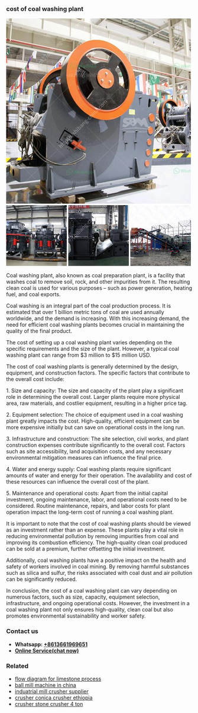 <h3>cost of coal washing plant</h3><img src='1704791434.jpg' alt=''><p>Coal washing plant, also known as coal preparation plant, is a facility that washes coal to remove soil, rock, and other impurities from it. The resulting clean coal is used for various purposes – such as power generation, heating fuel, and coal exports.</p><p>Coal washing is an integral part of the coal production process. It is estimated that over 1 billion metric tons of coal are used annually worldwide, and the demand is increasing. With this increasing demand, the need for efficient coal washing plants becomes crucial in maintaining the quality of the final product.</p><p>The cost of setting up a coal washing plant varies depending on the specific requirements and the size of the plant. However, a typical coal washing plant can range from $3 million to $15 million USD.</p><p>The cost of coal washing plants is generally determined by the design, equipment, and construction factors. The specific factors that contribute to the overall cost include:</p><p>1. Size and capacity: The size and capacity of the plant play a significant role in determining the overall cost. Larger plants require more physical area, raw materials, and costlier equipment, resulting in a higher price tag.</p><p>2. Equipment selection: The choice of equipment used in a coal washing plant greatly impacts the cost. High-quality, efficient equipment can be more expensive initially but can save on operational costs in the long run.</p><p>3. Infrastructure and construction: The site selection, civil works, and plant construction expenses contribute significantly to the overall cost. Factors such as site accessibility, land acquisition costs, and any necessary environmental mitigation measures can influence the final price.</p><p>4. Water and energy supply: Coal washing plants require significant amounts of water and energy for their operation. The availability and cost of these resources can influence the overall cost of the plant.</p><p>5. Maintenance and operational costs: Apart from the initial capital investment, ongoing maintenance, labor, and operational costs need to be considered. Routine maintenance, repairs, and labor costs for plant operation impact the long-term cost of running a coal washing plant.</p><p>It is important to note that the cost of coal washing plants should be viewed as an investment rather than an expense. These plants play a vital role in reducing environmental pollution by removing impurities from coal and improving its combustion efficiency. The high-quality clean coal produced can be sold at a premium, further offsetting the initial investment.</p><p>Additionally, coal washing plants have a positive impact on the health and safety of workers involved in coal mining. By removing harmful substances such as silica and sulfur, the risks associated with coal dust and air pollution can be significantly reduced.</p><p>In conclusion, the cost of a coal washing plant can vary depending on numerous factors, such as size, capacity, equipment selection, infrastructure, and ongoing operational costs. However, the investment in a coal washing plant not only ensures high-quality, clean coal but also promotes environmental sustainability and worker safety.</p><h3>Contact us</h3><ul><li><strong>Whatsapp:&nbsp;<a href="https://wa.me/8613661969651">+8613661969651</a></strong></li><li><a href="https://swt.shibang-china.com/?git&amp;zhl&amp;cost of coal washing plant"><strong>Online Service(chat now)</strong></a></li></ul><h3>Related</h3><ul><li><a href='flow diagram for limestone process.md'>flow diagram for limestone process</a></li><li><a href='ball mill machine in china.md'>ball mill machine in china</a></li><li><a href='induatrial mill crusher supplier.md'>induatrial mill crusher supplier</a></li><li><a href='crusher conica crusher ethiopia.md'>crusher conica crusher ethiopia</a></li><li><a href='crusher stone crusher 4 ton.md'>crusher stone crusher 4 ton</a></li></ul>